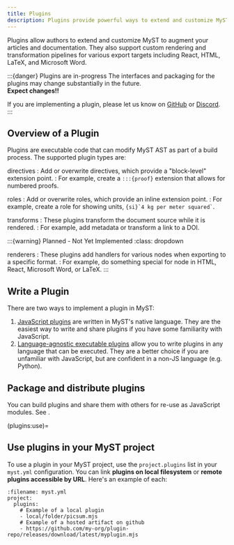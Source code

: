 ```yaml
---
title: Plugins
description: Plugins provide powerful ways to extend and customize MyST
---
```


Plugins allow authors to extend and customize MyST to augment your articles and documentation. They also support custom rendering and transformation pipelines for various export targets including React, HTML, LaTeX, and Microsoft Word.

:::{danger} Plugins are in-progress
The interfaces and packaging for the plugins may change substantially in the future.\
**Expect changes!!**

If you are implementing a plugin, please let us know on [GitHub](https://github.com/jupyter-book/mystmd) or [Discord](https://discord.mystmd.org/).
:::

## Overview of a Plugin

Plugins are executable code that can modify MyST AST as part of a build process. The supported plugin types are:

directives
: Add or overwrite directives, which provide a "block-level" extension point.
: For example, create a `:::{proof}` extension that allows for numbered proofs.

roles
: Add or overwrite roles, which provide an inline extension point.
: For example, create a role for showing units, `` {si}`4 kg per meter squared` ``.

transforms
: These plugins transform the document source while it is rendered.
: For example, add metadata or transform a link to a DOI.

:::{warning} Planned - Not Yet Implemented
:class: dropdown

renderers
: These plugins add handlers for various nodes when exporting to a specific format.
: For example, do something special for node in HTML, React, Microsoft Word, or LaTeX.
:::

## Write a Plugin

There are two ways to implement a plugin in MyST:

1. [JavaScript plugins](./javascript-plugins.md) are written in MyST's native language. They are the easiest way to write and share plugins if you have some familiarity with JavaScript.
2. [Language-agnostic executable plugins](./executable-plugins.md) allow you to write plugins in any language that can be executed. They are a better choice if you are unfamiliar with JavaScript, but are confident in a non-JS language (e.g. Python).

## Package and distribute plugins

You can build plugins and share them with others for re-use as JavaScript modules.
See [](./plugins-distribute.md).

(plugins:use)=
## Use plugins in your MyST project

To use a plugin in your MyST project, use the `project.plugins` list in your `myst.yml` configuration. You can link **plugins on local filesystem** or **remote plugins accessible by URL**. Here's an example of each:

```{code} yaml
:filename: myst.yml
project:
  plugins:
    # Example of a local plugin
    - local/folder/picsum.mjs
    # Example of a hosted artifact on github
    - https://github.com/my-org/plugin-repo/releases/download/latest/myplugin.mjs
```
